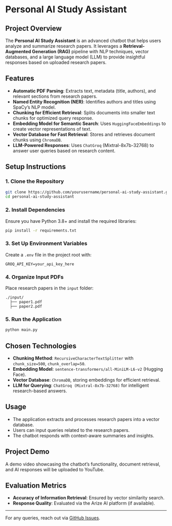 # Personal AI Study Assistant

## Project Overview
The **Personal AI Study Assistant** is an advanced chatbot that helps users analyze and summarize research papers. It leverages a **Retrieval-Augmented Generation (RAG)** pipeline with NLP techniques, vector databases, and a large language model (LLM) to provide insightful responses based on uploaded research papers.

## Features
- **Automatic PDF Parsing**: Extracts text, metadata (title, authors), and relevant sections from research papers.
- **Named Entity Recognition (NER)**: Identifies authors and titles using SpaCy’s NLP model.
- **Chunking for Efficient Retrieval**: Splits documents into smaller text chunks for optimized query response.
- **Embedding Model for Semantic Search**: Uses `HuggingFaceEmbeddings` to create vector representations of text.
- **Vector Database for Fast Retrieval**: Stores and retrieves document chunks using `ChromaDB`.
- **LLM-Powered Responses**: Uses `ChatGroq` (Mixtral-8x7b-32768) to answer user queries based on research content.

## Setup Instructions
### 1. Clone the Repository
```sh
git clone https://github.com/yourusername/personal-ai-study-assistant.git
cd personal-ai-study-assistant
```

### 2. Install Dependencies
Ensure you have Python 3.8+ and install the required libraries:
```sh
pip install -r requirements.txt
```

### 3. Set Up Environment Variables
Create a `.env` file in the project root with:
```
GROQ_API_KEY=your_api_key_here
```

### 4. Organize Input PDFs
Place research papers in the `input` folder:
```
./input/
  ├── paper1.pdf
  ├── paper2.pdf
```

### 5. Run the Application
```sh
python main.py
```

## Chosen Technologies
- **Chunking Method**: `RecursiveCharacterTextSplitter` with `chunk_size=500`, `chunk_overlap=50`.
- **Embedding Model**: `sentence-transformers/all-MiniLM-L6-v2` (Hugging Face).
- **Vector Database**: `ChromaDB`, storing embeddings for efficient retrieval.
- **LLM for Querying**: `ChatGroq (Mixtral-8x7b-32768)` for intelligent research-based answers.

## Usage
- The application extracts and processes research papers into a vector database.
- Users can input queries related to the research papers.
- The chatbot responds with context-aware summaries and insights.

## Project Demo
A demo video showcasing the chatbot’s functionality, document retrieval, and AI responses will be uploaded to YouTube.

## Evaluation Metrics
- **Accuracy of Information Retrieval**: Ensured by vector similarity search.
- **Response Quality**: Evaluated via the Arize AI platform (if available).

---
For any queries, reach out via [GitHub Issues](https://github.com/yourusername/personal-ai-study-assistant/issues).


